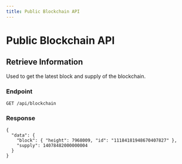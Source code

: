 ```yaml
---
title: Public Blockchain API
---
```


# Public Blockchain API

## Retrieve Information

Used to get the latest block and supply of the blockchain.

### Endpoint

```
GET /api/blockchain
```

### Response

```
{
  "data": {
    "block": { "height": 7968009, "id": "11184181948670407827" },
    "supply": 14078482000000004
  }
}
```
